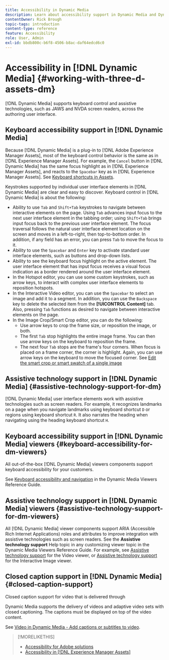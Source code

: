 ```yaml
---
title: Accessibility in Dynamic Media
description: Learn about accessibility support in Dynamic Media and Dynamic Media Viewers
contentOwner: Rick Brough
topic-tags: introduction
content-type: reference
feature: Accessibility
role: User, Admin
exl-id: bbdb800c-b6f8-4506-b8ac-daf64edcd6c0
---
```

# Accessibility in [!DNL Dynamic Media] {#working-with-three-d-assets-dm}

[!DNL Dynamic Media] supports keyboard control and assistive technologies, such as JAWS and NVDA screen readers, across the authoring user interface.

## Keyboard accessibility support in [!DNL Dynamic Media]

Because [!DNL Dynamic Media] is a plug-in to [!DNL Adobe Experience Manager Assets], most of the keyboard control behavior is the same as in [!DNL Experience Manager Assets]. For example, the `Cancel` button in [!DNL Dynamic Media] has the same focus highlight as in [!DNL Experience Manager Assets], and reacts to the `Spacebar` key as in [!DNL Experience Manager Assets]. See [Keyboard shortcuts in Assets](/help/assets/accessibility.md#keyboard-shortcuts).

Keystrokes supported by individual user interface elements in [!DNL Dynamic Media] are clear and easy to discover. Keyboard control in [!DNL Dynamic Media] is about the following:

* Ability to use `Tab` and `Shift+Tab` keystrokes to navigate between interactive elements on the page.
Using `Tab` advances input focus to the next user interface element in the tabbing order; using `Shift+Tab` brings input focus back to the previous user interface element.
The focus traversal follows the natural user interface element location on the screen and moves in a left-to-right, then top-to-bottom order. In addition, if any field has an error, you can press `Tab` to move the focus to it.
* Ability to use the `Spacebar` and `Enter` key to activate standard user interface elements, such as buttons and drop-down lists.
* Ability to see the keyboard focus highlight on the active element. The user interface element that has input focus receives a visual focus indication as a border rendered around the user interface element.
* In the Hotspot editor, you can use some custom keystrokes, such as arrow keys, to interact with complex user interface elements to reposition hotspots.
* In the Interactive Video editor, you can use the `Spacebar` to select an image and add it to a segment. In addition, you can use the `Backspace` key to delete the selected item from the **[!UICONTROL Content]** tab. Also, pressing `Tab` functions as desired to navigate between interactive elements on the page.
* In the Image Crop/Smart Crop editor, you can do the following:
  * Use arrow keys to crop the frame size, or reposition the image, or both.
  * The first `Tab` stop highlights the entire image frame. You can then use arrow keys on the keyboard to reposition the frame.
  * The next four `Tab` stops are the frame's four corners. When focus is placed on a frame corner, the corner is highlight. Again, you can use arrow keys on the keyboard to move the focused corner.
  See [Edit the smart crop or smart swatch of a single image](/help/assets/image-profiles.md#editing-the-smart-crop-or-smart-swatch-of-a-single-image)

<!-- Keyboarding is the same because Dynamic Media is using the same UI library (Coral 3 (AEM 6.5) or Coral Spectrum (in Skyline)) as entire AEM Assets.  -->

<!-- In the Hotspot editor, Dynamic Media lets you use arrow keys to control the position of a hot spot. See [Carousel Banners](/help/assets/dynamic-media/carousel-banners.md##adding-hotspots-or-image-maps-to-an-image-banner) or [Interactive Images](/help/assets/dynamic-media/interactive-images.md#adding-hotspots-to-an-image-banner)  -->

 <!-- I think we should definitely mention this in the DM-specific area of documentation for keyboard support. -->

<!-- I would not get into much of details of specific keyboard support logic of these editors. One of the reasons - chances are that accessibility support will receive Phase2-like attention, with more holistic approach. -->

## Assistive technology support in [!DNL Dynamic Media] {#assistive-technology-support-for-dm}

[!DNL Dynamic Media] user interface elements work with assistive technologies such as screen readers. For example, it recognizes landmarks on a page when you navigate landmarks using keyboard shortcut `D` or regions using keyboard shortcut `R`. It also narrates the heading when navigating using the heading keyboard shortcut `H`.

## Keyboard accessibility support in [!DNL Dynamic Media] viewers {#keyboard-accessibility-for-dm-viewers}

All out-of-the-box [!DNL Dynamic Media] viewers components support keyboard accessibility for your customers.

See [Keyboard accessibility and navigation](https://experienceleague.adobe.com/docs/dynamic-media-developer-resources/library/c-keyboard-accessibility.html) in the Dynamic Media Viewers Reference Guide.

## Assistive technology support in [!DNL Dynamic Media] viewers {#assistive-technology-support-for-dm-viewers}

All [!DNL Dynamic Media] viewer components support ARIA (Accessible Rich Internet Applications) roles and attributes to improve integration with assistive technologies such as screen readers.
See the **Assistive technology support** Help topic in any customizing viewer topic in the Dynamic Media Viewers Reference Guide. For example, see [Assistive technology support](https://experienceleague.adobe.com/docs/dynamic-media-developer-resources/library/viewers-aem-assets-dmc/video/r-html5-video-viewer-20-assistive.html) for the Video viewer, or [Assistive technology support](https://experienceleague.adobe.com/docs/dynamic-media-developer-resources/library/viewers-for-aem-assets-only/interactive-images/c-html5-aem-interactive-image-assistive.html#viewers-for-aem-assets-only) for the Interactive Image viewer.

## Closed caption support in [!DNL Dynamic Media] {#closed-caption-support}

Closed caption support for video that is delivered through 

Dynamic Media supports the delivery of videos and adaptive video sets with closed captioning. The captions must be displayed on top of the video content.

See [Video in Dynamic Media - Add captions or subtitles to video](/help/assets/video.md#adding-captions-to-video).

>[!MORELIKETHIS]
>
>* [Accessibility for Adobe solutions](https://www.adobe.com/accessibility.html)
>* [Accessibility in [!DNL Experience Manager Assets]](/help/assets/accessibility.md)
